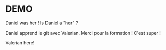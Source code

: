 # DEMO
Daniel was her ! Is Daniel a "her" ?

Daniel apprend le git avec Valerian. Merci pour la formation ! C'est super ! 

Valerian here!

